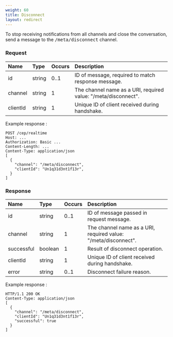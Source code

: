 ```yaml
---
weight: 60
title: Disconnect
layout: redirect
---
```


To stop receiving notifications from all channels and close the conversation, send a message to the <kbd>/meta/disconnect</kbd> channel.

### Request

|Name|Type|Occurs|Description|
|:---|:---|:-----|:----------|
|id|string|0..1|ID of message, required to match response message.|
|channel|string|1|The channel name as a URI, required value: "/meta/disconnect".|
|clientId|string|1|Unique ID of client received during handshake.|

Example response :

```http
POST /cep/realtime
Host: ...
Authorization: Basic ...
Content-Length: ...
Content-Type: application/json
[
  {
    "channel": "/meta/disconnect",
    "clientId": "Un1q31d3nt1f13r",
  }
]
```

### Response

|Name|Type|Occurs|Description|
|:---|:---|:-----|:----------|
|id|string|0..1|ID of message passed in request message.|
|channel|string|1|The channel name as a URI, required value: "/meta/disconnect".|
|successful|boolean|1|Result of disconnect operation.|
|clientId|string|1|Unique ID of client received during handshake.|
|error|string|0..1|Disconnect failure reason.|

Example response :

```http
HTTP/1.1 200 OK
Content-Type: application/json
[
  {
    "channel": "/meta/disconnect",
    "clientId": "Un1q31d3nt1f13r",
    "successful": true
  }
]
```
